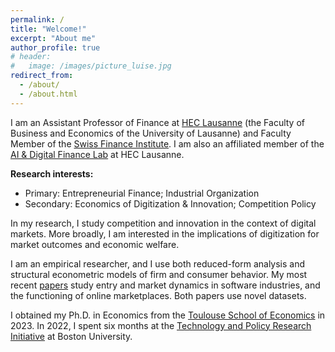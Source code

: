```yaml
---
permalink: /
title: "Welcome!"
excerpt: "About me"
author_profile: true
# header:
#   image: /images/picture_luise.jpg 
redirect_from: 
  - /about/
  - /about.html
---
```



I am an Assistant Professor of Finance at [HEC Lausanne](https://applicationspub.unil.ch/interpub/noauth/php/Un/UnUnite.php?UnId=23&LanCode=37&menu=equi) (the Faculty of Business and Economics of the University of Lausanne) and Faculty Member of the [Swiss Finance Institute](https://www.sfi.ch/en/faculty). I am also an affiliated member of the [AI & Digital Finance Lab](https://sites.google.com/a/nyu.edu/rmihet/ai-finance-lab) at HEC Lausanne.

**Research interests:**
* Primary: Entrepreneurial Finance; Industrial Organization
* Secondary: Economics of Digitization & Innovation; Competition Policy

In my research, I study competition and innovation in the context of digital markets. More broadly, I am interested in the implications of digitization for market outcomes and economic welfare. 

I am an empirical researcher, and I use both reduced-form analysis and structural econometric models of firm and consumer behavior. My most recent [papers](https://luiseeisfeld.github.io/research/) study entry and market dynamics in software industries, and the functioning of online marketplaces. Both papers use novel datasets.

I obtained my Ph.D. in Economics from the [Toulouse School of Economics](https://www.tse-fr.eu) in 2023. In 2022, I spent six months at the [Technology and Policy Research Initiative](https://sites.bu.edu/tpri/) at Boston University. 

